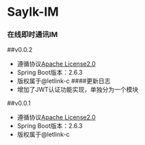 # Saylk-IM 
### 在线即时通讯IM

##v0.0.2
 
* 遵循协议[Apache License2.0](https://github.com/letlink-c/saylk-IM/blob/main/LICENSE)
* Spring Boot版本：2.6.3
* 版权属于@letlink-c
####更新日志
* 增加了JWT认证功能实现，单独分为一个模块

##v0.0.1

* 遵循协议[Apache License2.0](https://github.com/letlink-c/saylk-IM/blob/main/LICENSE)
* Spring Boot版本：2.6.3
* 版权属于@letlink-c 


